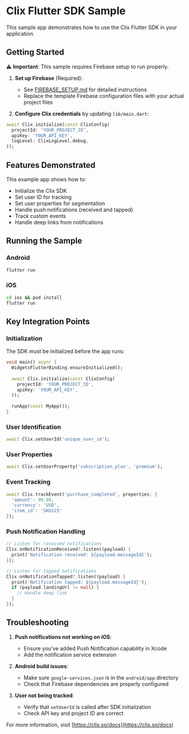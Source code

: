 # Clix Flutter SDK Sample

This sample app demonstrates how to use the Clix Flutter SDK in your application.

## Getting Started

⚠️ **Important**: This sample requires Firebase setup to run properly.

1. **Set up Firebase** (Required):
   - See [FIREBASE_SETUP.md](FIREBASE_SETUP.md) for detailed instructions
   - Replace the template Firebase configuration files with your actual project files

2. **Configure Clix credentials** by updating `lib/main.dart`:

```dart
await Clix.initialize(const ClixConfig(
  projectId: 'YOUR_PROJECT_ID',
  apiKey: 'YOUR_API_KEY',
  logLevel: ClixLogLevel.debug,
));
```

## Features Demonstrated

This example app shows how to:

- Initialize the Clix SDK
- Set user ID for tracking
- Set user properties for segmentation
- Handle push notifications (received and tapped)
- Track custom events
- Handle deep links from notifications

## Running the Sample

### Android
```bash
flutter run
```

### iOS
```bash
cd ios && pod install
flutter run
```

## Key Integration Points

### Initialization
The SDK must be initialized before the app runs:

```dart
void main() async {
  WidgetsFlutterBinding.ensureInitialized();
  
  await Clix.initialize(const ClixConfig(
    projectId: 'YOUR_PROJECT_ID',
    apiKey: 'YOUR_API_KEY',
  ));
  
  runApp(const MyApp());
}
```

### User Identification
```dart
await Clix.setUserId('unique_user_id');
```

### User Properties
```dart
await Clix.setUserProperty('subscription_plan', 'premium');
```

### Event Tracking
```dart
await Clix.trackEvent('purchase_completed', properties: {
  'amount': 99.99,
  'currency': 'USD',
  'item_id': 'SKU123'
});
```

### Push Notification Handling
```dart
// Listen for received notifications
Clix.onNotificationReceived?.listen((payload) {
  print('Notification received: ${payload.messageId}');
});

// Listen for tapped notifications
Clix.onNotificationTapped?.listen((payload) {
  print('Notification tapped: ${payload.messageId}');
  if (payload.landingUrl != null) {
    // Handle deep link
  }
});
```

## Troubleshooting

1. **Push notifications not working on iOS**: 
   - Ensure you've added Push Notification capability in Xcode
   - Add the notification service extension

2. **Android build issues**:
   - Make sure `google-services.json` is in the `android/app` directory
   - Check that Firebase dependencies are properly configured

3. **User not being tracked**:
   - Verify that `setUserId` is called after SDK initialization
   - Check API key and project ID are correct

For more information, visit [https://clix.so/docs](https://clix.so/docs)